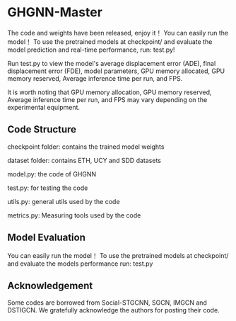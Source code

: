 # GHGNN-Master

The code and weights have been released, enjoy it！ You can easily run the model！ To use the pretrained models at checkpoint/ and evaluate the model prediction and real-time performance, run:  test.py!

Run test.py to view the model's average displacement error (ADE), final displacement error (FDE), model parameters, GPU memory allocated, GPU memory reserved, Average inference time per run, and FPS.

It is worth noting that GPU memory allocation, GPU memory reserved, Average inference time per run, and FPS may vary depending on the experimental equipment.

## Code Structure
checkpoint folder: contains the trained model weights

dataset folder: contains ETH, UCY and SDD datasets

model.py: the code of GHGNN

test.py: for testing the code

utils.py: general utils used by the code

metrics.py: Measuring tools used by the code

## Model Evaluation
You can easily run the model！ To use the pretrained models at checkpoint/ and evaluate the models performance run:  test.py

## Acknowledgement
Some codes are borrowed from Social-STGCNN, SGCN, IMGCN and DSTIGCN. We gratefully acknowledge the authors for posting their code.

